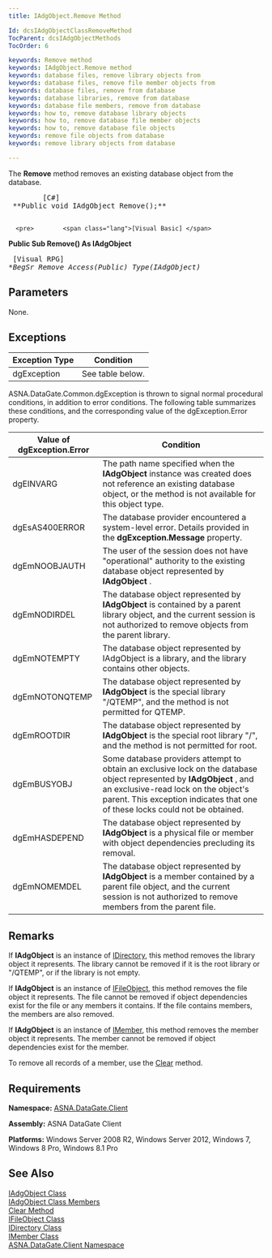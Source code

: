 ```yaml
---
title: IAdgObject.Remove Method

Id: dcsIAdgObjectClassRemoveMethod
TocParent: dcsIAdgObjectMethods
TocOrder: 6

keywords: Remove method
keywords: IAdgObject.Remove method
keywords: database files, remove library objects from
keywords: database files, remove file member objects from
keywords: database files, remove from database
keywords: database libraries, remove from database
keywords: database file members, remove from database
keywords: how to, remove database library objects
keywords: how to, remove database file member objects
keywords: how to, remove database file objects
keywords: remove file objects from database
keywords: remove library objects from database

---
```


The **Remove** method removes an existing database object from the database.
<pre>        <span class="lang">[C#]</span>
 **Public void IAdgObject Remove();** 
      </pre>
      <pre>        <span class="lang">[Visual Basic] </span>
 **Public Sub Remove() As IAdgObject** 
      </pre>
      <pre class="prettyprint">
        <span class="lang">[Visual RPG]</span>
 **BegSr Remove Access(*Public) Type(IAdgObject)** 
      </pre>

## Parameters

None.
## Exceptions



| Exception Type | Condition |
| ---- | ---- |
| dgException | See table below. |



ASNA.DataGate.Common.dgException is thrown to signal normal procedural conditions, in addition to error conditions. The following table summarizes these conditions, and the corresponding value of the dgException.Error property.
<br />



| Value of dgException.Error | Condition |
| ---- | ---- |
| dgEINVARG | The path name specified when the **IAdgObject** instance was created does not reference an existing database object, or the method is not available for this object type. |
| dgEsAS400ERROR | The database provider encountered a system-level error. Details provided in the **dgException.Message** property. |
| dgEmNOOBJAUTH | The user of the session does not have "operational" authority to the existing database object represented by **IAdgObject** . |
| dgEmNODIRDEL | The database object represented by **IAdgObject** is contained by a parent library object, and the current session is not authorized to remove objects from the parent library. |
| dgEmNOTEMPTY | The database object represented by IAdgObject is a library, and the library contains other objects. |
| dgEmNOTONQTEMP | The database object represented by **IAdgObject** is the special library "/QTEMP", and the method is not permitted for QTEMP. |
| dgEmROOTDIR | The database object represented by **IAdgObject** is the special root library "/", and the method is not permitted for root. |
| dgEmBUSYOBJ | Some database providers attempt to obtain an exclusive lock on the database object represented by **IAdgObject** , and an exclusive-read lock on the object's parent. This exception indicates that one of these locks could not be obtained. |
| dgEmHASDEPEND | The database object represented by **IAdgObject** is a physical file or member with object dependencies precluding its removal. |
| dgEmNOMEMDEL | The database object represented by **IAdgObject** is a member contained by a parent file object, and the current session is not authorized to remove members from the parent file. |



## Remarks

If **IAdgObject** is an instance of [IDirectory](idirectory-class.html), this method removes the library object it represents. The library cannot be removed if it is the root library or "/QTEMP", or if the library is not empty.

If **IAdgObject** is an instance of [ IFileObject](ifile-object-class.html), this method removes the file object it represents. The file cannot be removed if object dependencies exist for the file or any members it contains. If the file contains members, the members are also removed.

If **IAdgObject** is an instance of [ IMember](imember-class.html), this method removes the member object it represents. The member cannot be removed if object dependencies exist for the member.

To remove all records of a member, use the [ Clear](imember-class-clear-method.html) method.
## Requirements

<span> **Namespace:** [ASNA.DataGate.Client](datagate-client-namespace.html) </span> 

<span> **Assembly:** ASNA DataGate Client</span> 

<span> **Platforms:** Windows Server 2008 R2, Windows Server 2012, Windows 7, Windows 8 Pro, Windows 8.1 Pro</span> 
## See Also


[IAdgObject Class](iadg-object-class.html)
      <br />
[IAdgObject Class Members](iadg-object-members.html)
      <br />
[Clear Method](imember-class-clear-method.html)
      <br />
[IFileObject Class](ifile-object-class.html)
      <br />
[IDirectory Class](idirectory-class.html)
      <br />
[IMember Class](imember-class.html)
      <br />
[ASNA.DataGate.Client Namespace](datagate-client-namespace.html)

